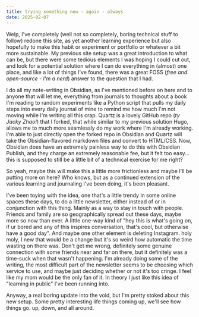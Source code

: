 ```yaml
---
title: trying something new - again - always
date: 2025-02-07
---
```

Welp, I've completely (well not so completely, boring technical stuff to follow) redone this site, as yet another learning experience but also hopefully to make this habit or experiment or portfolio or whatever a bit more sustainable. My previous site setup was a great introduction to what can be, but there were some tedious elements I was hoping I could cut out, and look for a potential solution where I can do everything in (almost) one place, and like a lot of things I've found, there was a great FOSS (*free and open-source - I'm a nerd*) answer to the question that I had. 

I do all my note-writing in Obsidian, as I've mentioned before on here and to anyone that will let me, everything from journals to thoughts about a book I'm reading to random experiments like a Python script that pulls my daily steps into every daily journal of mine to remind me how much I'm not moving while I'm writing all this crap. Quartz is a lovely GitHub repo (*ty Jacky Zhao!*) that I forked, that while similar to my previous solution Hugo, allows me to much more seamlessly do my work where I'm already working. I'm able to just directly open the forked repo in Obsidian and Quartz will take the Obsidian-flavored markdown files and convert to HTML/CSS. Now, Obsidian does have an extremely painless way to do this with Obsidian Publish, and they charge an extremely reasonable fee, but it felt too easy... this is supposed to still be a little bit of a technical exercise for me right?

So yeah, maybe this will make this a little more frictionless and maybe I'll be putting more on here? Who knows, but as a continued extension of the various learning and journaling I've been doing, it's been pleasant. 

I've been toying with the idea, one that's a little trendy in some online spaces these days, to do a little newsletter, either instead of or in conjunction with this thing. Mainly as a way to stay in touch with people. Friends and family are so geographically spread out these days, maybe more so now than ever. A little one-way kind of "hey this is what's going on, if ur bored and any of this inspires conversation, that's cool, but otherwise have a good day". And maybe one other element is deleting Instagram. holy moly, I new that would be a change but it's so weird how automatic the time wasting on there was. Don't get me wrong, definitely some genuine connection with some friends near and far on there, but it definitely was a time-suck when that wasn't happening. I'm already doing some of the writing, the most difficult part of the newsletter seems to be choosing which service to use, and maybe just deciding whether or not it's too cringe. I feel like my mom would be the only fan of it. In theory I just like this idea of "learning in public" I've been running into. 

Anyway, a real boring update into the void, but I'm pretty stoked about this new setup. Some pretty interesting life things coming up, we'll see how things go. up, down, and all around.

